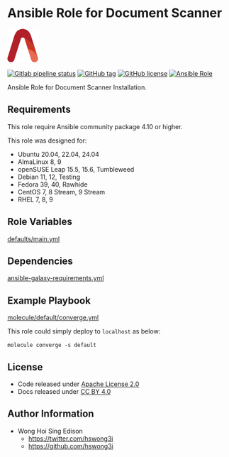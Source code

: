 # Ansible Role for Document Scanner

<a href="https://alvistack.com" title="AlviStack" target="_blank"><img src="/alvistack.svg" height="75" alt="AlviStack"></a>

[![Gitlab pipeline status](https://img.shields.io/gitlab/pipeline/alvistack/ansible-role-simple_scan/master)](https://gitlab.com/alvistack/ansible-role-simple_scan/-/pipelines)
[![GitHub tag](https://img.shields.io/github/tag/alvistack/ansible-role-simple_scan.svg)](https://github.com/alvistack/ansible-role-simple_scan/tags)
[![GitHub license](https://img.shields.io/github/license/alvistack/ansible-role-simple_scan.svg)](https://github.com/alvistack/ansible-role-simple_scan/blob/master/LICENSE)
[![Ansible Role](https://img.shields.io/badge/galaxy-alvistack.simple_scan-blue.svg)](https://galaxy.ansible.com/alvistack/simple_scan)

Ansible Role for Document Scanner Installation.

## Requirements

This role require Ansible community package 4.10 or higher.

This role was designed for:

- Ubuntu 20.04, 22.04, 24.04
- AlmaLinux 8, 9
- openSUSE Leap 15.5, 15.6, Tumbleweed
- Debian 11, 12, Testing
- Fedora 39, 40, Rawhide
- CentOS 7, 8 Stream, 9 Stream
- RHEL 7, 8, 9

## Role Variables

[defaults/main.yml](defaults/main.yml)

## Dependencies

[ansible-galaxy-requirements.yml](ansible-galaxy-requirements.yml)

## Example Playbook

[molecule/default/converge.yml](molecule/default/converge.yml)

This role could simply deploy to `localhost` as below:

    molecule converge -s default

## License

- Code released under [Apache License 2.0](LICENSE)
- Docs released under [CC BY 4.0](http://creativecommons.org/licenses/by/4.0/)

## Author Information

- Wong Hoi Sing Edison
  - <https://twitter.com/hswong3i>
  - <https://github.com/hswong3i>
